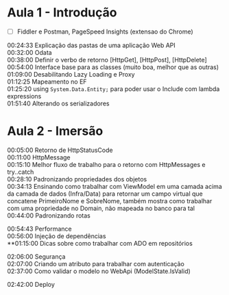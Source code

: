 # Aula 1 - Introdução

- [ ] Fiddler e Postman, PageSpeed Insights (extensao do Chrome)  

00:24:33 Explicação das pastas de uma aplicação Web API  
00:32:00 Odata  
00:38:00 Definir o verbo de retorno \[HttpGet], \[HttpPost], \[HttpDelete]  
00:54:00 Interface base para as classes (muito boa, melhor que as outras)  
01:09:00 Desabilitando Lazy Loading e Proxy  
01:12:25 Mapeamento no EF  
01:25:20 using `System.Data.Entity;` para poder usar o Include com lambda expressions  
01:51:40 Alterando os serializadores  

# Aula 2 - Imersão
00:05:00 Retorno de HttpStatusCode  
00:11:00 HttpMessage  
00:15:10 Melhor fluxo de trabalho para o retorno com HttpMessages e try..catch  
00:28:10 Padronizando propriedades dos objetos  
00:34:13 Ensinando como trabalhar com ViewModel em uma camada acima da camada de dados (Infra/Data) para retornar um campo virtual que  concatene PrimeiroNome e SobreNome, também mostra como trabalhar com uma propriedade no Domain, não mapeada no banco para tal  
00:44:00 Padronizando rotas  

00:54:43 Performance  
00:56:00 Injeção de dependências  
**01:15:00 Dicas sobre como trabalhar com ADO em repositórios  

02:06:00 Segurança  
02:07:00 Criando um atributo para trabalhar com autenticação  
02:37:00 Como validar o modelo no WebApi (ModelState.IsValid)  

02:42:00 Deploy  
